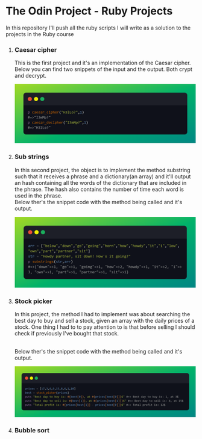# The Odin Project - Ruby Projects
In this repository I'll push all the ruby scripts I will write as a solution to the projects in the Ruby course

<ol>
<li>
  <h3>Caesar cipher</h3>
  <p>This is the first project and it's an implementation of the Caesar cipher. Below you can find two snippets of the input and the output. Both crypt and decrypt.</p>
  <img src="imgs/caesar_result.png">
</li>
<li>
  <h3>Sub strings</h3>
  <p>In this second project, the object is to implement the method substring such that it receives a phrase and a dictionary(an array) and it'll 
  output an hash containing all the words of the dictionary that are included in the phrase. The hash also contains the number of time each word 
  is used in the phrase.
  <br>
  Below ther's the snippet code with the method being called and it's output.</p>
  <img src="imgs/substrings_result.png">
</li>
<li>
  <h3>Stock picker</h3>
  <p>In this project, the method I had to implement was about searching the best day to buy and sell a stock, given an array with the daily prices of a stock. One thing I had to to pay attention to is that before selling I should check if previously I've bought that stock.</p>
  <br>
  Below ther's the snippet code with the method being called and it's output.</p>
  <img src="imgs/stock_picker_result.png">
</li>
<li>
  <h3>Bubble sort</h3>
  <p></p>
</li>
</ol>
